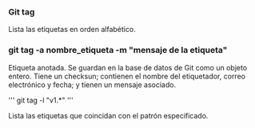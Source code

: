 ### Git tag
Lista las etiquetas en orden alfabético.

### git tag -a nombre_etiqueta -m "mensaje de la etiqueta"

Etiqueta anotada. Se guardan en la base de datos de Git como un objeto entero. Tiene un checksun; contienen el nombre del etiquetador, correo electrónico y fecha; y tienen un mensaje asociado.

'''
git tag -l "v1.*"
'''

Lista las etiquetas que coincidan con el patrón especificado.
